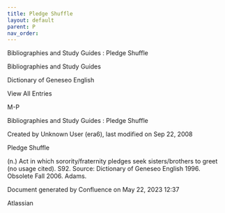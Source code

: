 ```yaml
---
title: Pledge Shuffle
layout: default
parent: P
nav_order:
---
```


Bibliographies and Study Guides : Pledge Shuffle

Bibliographies and Study Guides

Dictionary of Geneseo English

View All Entries

M-P

Bibliographies and Study Guides : Pledge Shuffle

Created by  Unknown User (era6), last modified on Sep 22, 2008

Pledge Shuffle

(n.) Act in which sorority/fraternity pledges seek sisters/brothers to greet (no usage cited). S92. Source: Dictionary of Geneseo English 1996. Obsolete Fall 2006. Adams.

Document generated by Confluence on May 22, 2023 12:37

Atlassian

